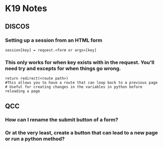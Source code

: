# K19 Notes
## DISCOS
### Setting up a session from an HTML form
```
session[key] = request.<form or args>[key]
```
### This only works for when key exists with in the request. You'll need try and excepts for when things go wrong.
```
return redirect(<route path>)
#This allows you to have a route that can loop back to a previous page
# Useful for creating changes in the variables in python before reloading a page
```
## QCC
### How can I rename the submit button of a form?
### Or at the very least, create a button that can lead to a new page or run a python method?
